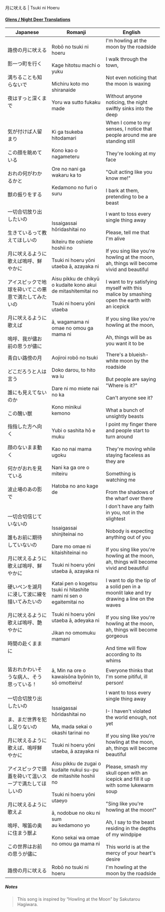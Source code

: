 月に吠える | Tsuki ni Hoeru
#### [Glens / Night Deer Translations](https://twitter.com/NightDeerTL)

| Japanese                                                                                                                                                    | Romanji                                                                                                                                                                                                                                                                                                                            | English                                                                                                                                                                                                                                                                                                                                                                                                                                                  |
| ----------------------------------------------------------------------------------------------------------------------------------------------------------- | ---------------------------------------------------------------------------------------------------------------------------------------------------------------------------------------------------------------------------------------------------------------------------------------------------------------------------------- | -------------------------------------------------------------------------------------------------------------------------------------------------------------------------------------------------------------------------------------------------------------------------------------------------------------------------------------------------------------------------------------------------------------------------------------------------------- |
| 路傍の月に吠える<br><br>影一つ町を行く<br><br>満ちることも知らないで<br><br>夜はすっと深くまで                                                                                                 | Robō no tsuki ni hoeru<br><br>Kage hitotsu machi o yuku<br><br>Michiru koto mo shiranaide<br><br>Yoru wa sutto fukaku made                                                                                                                                                                                                         | I'm howling at the moon by the roadside<br><br>I walk through the town,<br><br>Not even noticing that the moon is waxing<br><br>Without anyone noticing, the night swiftly sinks into the deep                                                                                                                                                                                                                                                           |
| 気が付けば人留まり<br><br>この顔を眺めている<br><br>おれの何がわかるかと<br><br>獣の振りをする                                                                                                 | Ki ga tsukeba hitodamari<br><br>Kono kao o nagameteru<br><br>Ore no nani ga wakaru ka to<br><br>Kedamono no furi o suru                                                                                                                                                                                                            | When I come to my senses, I notice that people around me are standing still<br><br>They're looking at my face<br><br>"Quit acting like you know me!"<br><br>I bark at them, pretending to be a beast                                                                                                                                                                                                                                                     |
| 一切合切放り出したいの<br><br>生きているって教えてほしいの<br><br>月に吠えるように歌えば嗚呼、鮮やかに<br><br>アイスピックで地球を砕いてこの悪意で満たしてみたいの<br><br>月に吠えるように歌えば<br><br>嗚呼、我が儘お前の思うが儘に                      | Issaigassai hōridashitai no<br><br>Ikiteiru tte oshiete hoshii no<br><br>Tsuki ni hoeru yōni utaeba ā, azayaka ni<br><br>Aisu pikku de chikyū o kudaite kono akui de mitashitemitai no<br><br>Tsuki ni hoeru yōni utaeba<br><br>ā, wagamama ni omae no omou ga mama ni                                                             | I want to toss every single thing away<br><br>Please, tell me that I'm alive<br><br>If you sing like you're howling at the moon, ah, things will become vivid and beautiful<br><br>I want to try satisfying myself with this malice by smashing open the earth with an icepick<br><br>If you sing like you're howling at the moon,<br><br>Ah, things will be as you want it to be                                                                        |
| 青白い路傍の月<br><br>どこだろうと人は言う<br><br>誰にも見えてないのか<br><br>この醜い獣                                                                                                    | Aojiroi robō no tsuki<br><br>Doko darou, to hito wa iu<br><br>Dare ni mo miete nai no ka<br><br>Kono minikui kemono                                                                                                                                                                                                                | There's a blueish-white moon by the roadside<br><br>But people are saying "Where is it?" <br><br>Can't anyone see it?<br><br>What a bunch of unsightly beasts                                                                                                                                                                                                                                                                                            |
| 指指した方へ向く<br><br>顔のないまま動く<br><br>何かがおれを見ている<br><br>波止場のあの影で                                                                                                  | Yubi o sashita hō e muku<br><br>Kao no nai mama ugoku<br><br>Nani ka ga ore o miteiru<br><br>Hatoba no ano kage de                                                                                                                                                                                                                 | I point my finger there and people start to turn around<br><br>They're moving while staying faceless as they are<br><br>Something is watching me<br><br>From the shadows of the wharf over there                                                                                                                                                                                                                                                         |
| 一切合切信じていないの<br><br>誰もお前に期待していないの<br><br>月に吠えるように歌えば嗚呼、鮮やかに<br><br>硬いペンを湖月に浸して波に線を描いてみたいの<br><br>月に吠えるように歌えば嗚呼、艶やかに<br><br>時間の赴くままに                          | Issaigassai shinjiteinai no<br><br>Dare mo omae ni kitaishiteinai no<br><br>Tsuki ni hoeru yōni utaeba ā, azayaka ni<br><br>Katai pen o kogetsu tsuki ni hitashite nami ni sen o egaitemitai no<br><br>Tsuki ni hoeru yōni utaeba ā, adeyaka ni<br><br>Jikan no omomuku mamani                                                     | I don't have any faith in you, not in the slightest<br><br>Nobody is expecting anything out of you<br><br>If you sing like you're howling at the moon, ah, things will become vivid and beautiful<br><br>I want to dip the tip of a solid pen in a moonlit lake and try drawing a line on the waves<br><br>If you sing like you're howling at the moon, ah, things will become gorgeous<br><br>And time will flow according to its whims                 |
| 皆おれかわいそうな病人、そう思っている！                                                                                                                                        | ā, Min na ore o kawaisōna byōnin to, sō omotteiru!                                                                                                                                                                                                                                                                                 | Everyone thinks that I'm some pitiful, ill person!                                                                                                                                                                                                                                                                                                                                                                                                       |
| 一切合切放り出したいの<br><br>ま、まだ世界を犯し足りないの<br><br>月に吠えるように歌えば、嗚呼鮮やかに<br><br>アイスピックで頭蓋を砕いて温いスープで満たしてほしいの<br><br>月に吠えるように歌えよ<br><br>嗚呼、喉笛の奥に住まう獣よ<br><br>この世界はお前の思うが儘に | Issaigassai hōridashitai no<br><br>Ma, mada sekai o okashi tarinai no<br><br>Tsuki ni hoeru yōni utaeba, ā azayaka ni<br><br>Aisu pikku de zugai o kudaite nukui su-pu de mitashite hoshii no<br><br>Tsuki ni hoeru yōni utaeyo<br><br>ā, nodobue no oku ni sum<br>au kedamono yo<br><br>Kono sekai wa omae no omou ga mama ni<br> | I want to toss every single thing away<br><br>I- I haven't violated the world enough, not yet<br><br>If you sing like you're howling at the moon, ah, things will become beautiful<br><br>Please, smash my skull open with an icepick and fill it up with some lukewarm soup<br><br>"Sing like you're howling at the moon!"<br><br>Ah, I say to the beast residing in the depths of my windpipe<br><br>This world is at the mercy of your heart's desire |
| 路傍の月に吠える                                                                                                                                                    | Robō no tsuki ni hoeru                                                                                                                                                                                                                                                                                                             | I'm howling at the moon by the roadside                                                                                                                                                                                                                                                                                                                                                                                                                  |
##### Notes
>This song is inspired by “Howling at the Moon” by Sakutarou Hagiwara.